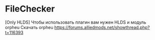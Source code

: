 # FileChecker
[Only HLDS] Чтобы использовать плагин вам нужен HLDS и модуль orpheu
Скачать orpheu https://forums.alliedmods.net/showthread.php?t=116393
